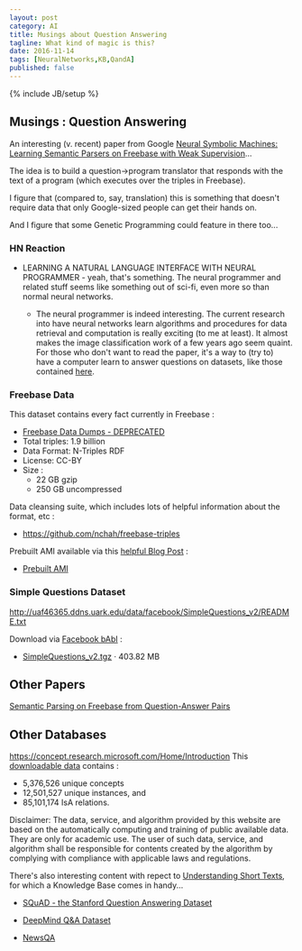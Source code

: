 ```yaml
---
layout: post
category: AI
title: Musings about Question Answering
tagline: What kind of magic is this?
date: 2016-11-14
tags: [NeuralNetworks,KB,QandA]
published: false
---
```

{% include JB/setup %}



## Musings : Question Answering

An interesting (v. recent) paper from Google 
[Neural Symbolic Machines: Learning Semantic Parsers on Freebase with Weak Supervision](https://arxiv.org/abs/1611.00020)...

The idea is to build a question&rarr;program translator that responds with 
the text of a program (which executes over the triples in Freebase).  

I figure that (compared to, say, translation) this is something that 
doesn't require data that only Google-sized people can get their hands on.  

And I figure that some Genetic Programming could feature in there too...


### HN Reaction

*  LEARNING A NATURAL LANGUAGE INTERFACE WITH NEURAL PROGRAMMER - yeah, that's something.   The neural programmer 
   and related stuff seems like something out of sci-fi, even more so than normal neural networks.

   *  The neural programmer is indeed interesting. The current research into have neural networks learn 
      algorithms and procedures for data retrieval and computation is really exciting 
      (to me at least).  It almost makes the image classification work of a few years ago 
      seem quaint.  For those who don't want to read the paper, it's a way to (try to) have a computer 
      learn to answer questions on datasets, like those contained [here](http://nlp.stanford.edu/software/sempre/wikitable/viewer/#203-810).




### Freebase Data

This dataset contains every fact currently in Freebase :
*   [Freebase Data Dumps - DEPRECATED](https://developers.google.com/freebase/)
*   Total triples: 1.9 billion
*   Data Format: N-Triples RDF
*   License: CC-BY
*   Size : 
    *   22 GB gzip
    *   250 GB uncompressed

Data cleansing suite, which includes lots of helpful information about the format, etc :
*   https://github.com/nchah/freebase-triples

Prebuilt AMI available via this [helpful Blog Post](https://www.linkedin.com/pulse/freebase-going-away-now-what-paul-houle?forceNoSplash=true) :
*  [Prebuilt AMI](https://aws.amazon.com/marketplace/pp/B010RA39G4/ref=srh_res_product_title?ie=UTF8&sr=0-2&qid=1441317655935)


### Simple Questions Dataset 

http://uaf46365.ddns.uark.edu/data/facebook/SimpleQuestions_v2/README.txt

Download via [Facebook bAbI](https://research.facebook.com/research/babi/) :
*  [SimpleQuestions_v2.tgz](https://www.dropbox.com/s/tohrsllcfy7rch4/SimpleQuestions_v2.tgz  ) · 403.82 MB



## Other Papers

[Semantic Parsing on Freebase from Question-Answer Pairs](https://cs.stanford.edu/~pliang/papers/freebase-emnlp2013.pdf)



## Other Databases

https://concept.research.microsoft.com/Home/Introduction
This [downloadable data](https://concept.research.microsoft.com/Home/Download) contains :
*   5,376,526 unique concepts
*  12,501,527 unique instances, and 
*  85,101,174 IsA relations.

Disclaimer: The data, service, and algorithm provided by this website are based on the automatically computing and training of 
public available data. They are only for academic use. The user of such data, service, and algorithm shall be responsible 
for contents created by the algorithm by complying with compliance with applicable laws and regulations.

There's also interesting content with repect to [Understanding Short Texts](http://www.wangzhongyuan.com/tutorial/ACL2016/Understanding-Short-Texts/), 
for which a Knowledge Base comes in handy...


*  [SQuAD - the Stanford Question Answering Dataset](https://rajpurkar.github.io/SQuAD-explorer/)

*  [DeepMind Q&amp;A Dataset ](http://cs.nyu.edu/~kcho/DMQA/)

*  [NewsQA](http://datasets.maluuba.com/NewsQA)

